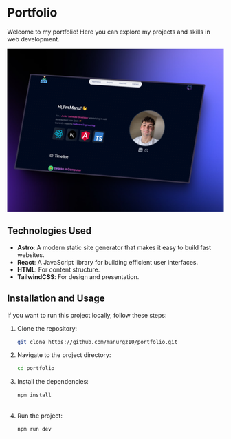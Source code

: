 # Portfolio

Welcome to my portfolio! Here you can explore my projects and skills in web development.

![Shot of my Portfolio!](public/shotportfolio.png)

## Technologies Used

- **Astro**: A modern static site generator that makes it easy to build fast websites.
- **React**: A JavaScript library for building efficient user interfaces.
- **HTML**: For content structure.
- **TailwindCSS**: For design and presentation.


## Installation and Usage

If you want to run this project locally, follow these steps:

1. Clone the repository:

   ```bash
   git clone https://github.com/manurgz10/portfolio.git

2. Navigate to the project directory:
   ```bash
   cd portfolio

3. Install the dependencies:
   ```bash
   npm install
  
4. Run the project:
   ```bash
   npm run dev




